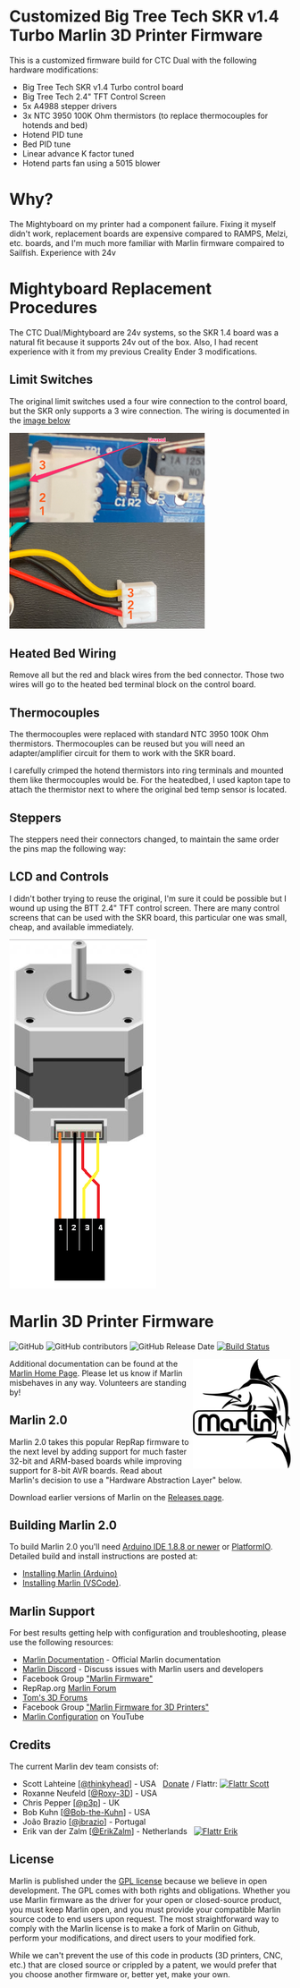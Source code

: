 # Customized Big Tree Tech SKR v1.4 Turbo Marlin 3D Printer Firmware

This is a customized firmware build for CTC Dual with the following hardware modifications:

- Big Tree Tech SKR v1.4 Turbo control board
- Big Tree Tech 2.4" TFT Control Screen
- 5x A4988 stepper drivers
- 3x NTC 3950 100K Ohm thermistors (to replace thermocouples for hotends and bed)
- Hotend PID tune
- Bed PID tune
- Linear advance K factor tuned
- Hotend parts fan using a 5015 blower

# Why?

The Mightyboard on my printer had a component failure. Fixing it myself didn't work, replacement boards are expensive compared to RAMPS, Melzi, etc. boards, and I'm much more familiar with Marlin firmware compaired to Sailfish. Experience with 24v 

# Mightyboard Replacement Procedures

The CTC Dual/Mightyboard are 24v systems, so the SKR 1.4 board was a natural fit because it supports 24v out of the box. Also, I had recent experience with it from my previous Creality Ender 3 modifications.

## Limit Switches

The original limit switches used a four wire connection to the control board, but the SKR only supports a 3 wire connection. The wiring is documented in the [image below](images/LimitSwitchWiring.png)

<a href="images/LimitSwitchWiring.png"><img width="350" src="images/LimitSwitchWiring.png" alt="Limit switching wiring image"></a>

## Heated Bed Wiring

Remove all but the red and black wires from the bed connector. Those two wires will go to the heated bed terminal block on the control board.

## Thermocouples

The thermocouples were replaced with standard NTC 3950 100K Ohm thermistors. Thermocouples can be reused but you will need an adapter/amplifier circuit for them to work with the SKR board. 

I carefully crimped the hotend thermistors into ring terminals and mounted them like thermocouples would be. For the heatedbed, I used kapton tape to attach the thermistor next to where the original bed temp sensor is located. 

## Steppers

The steppers need their connectors changed, to maintain the same order the pins map the following way:

## LCD and Controls

I didn't bother trying to reuse the original, I'm sure it could be possible but I wound up using the BTT 2.4" TFT control screen. There are many control screens that can be used with the SKR board, this particular one was small, cheap, and available immediately.

<a href="images/MotorWiring.png"><img src="images/MotorWiring.png" alt="Stepper wiring image"></a>

# Marlin 3D Printer Firmware

![GitHub](https://img.shields.io/github/license/marlinfirmware/marlin.svg)
![GitHub contributors](https://img.shields.io/github/contributors/marlinfirmware/marlin.svg)
![GitHub Release Date](https://img.shields.io/github/release-date/marlinfirmware/marlin.svg)
[![Build Status](https://github.com/MarlinFirmware/Marlin/workflows/CI/badge.svg?branch=bugfix-2.0.x)](https://github.com/MarlinFirmware/Marlin/actions)

<img align="right" width=175 src="buildroot/share/pixmaps/logo/marlin-250.png" />

Additional documentation can be found at the [Marlin Home Page](http://marlinfw.org/).
Please let us know if Marlin misbehaves in any way. Volunteers are standing by!

## Marlin 2.0

Marlin 2.0 takes this popular RepRap firmware to the next level by adding support for much faster 32-bit and ARM-based boards while improving support for 8-bit AVR boards. Read about Marlin's decision to use a "Hardware Abstraction Layer" below.

Download earlier versions of Marlin on the [Releases page](https://github.com/MarlinFirmware/Marlin/releases).

## Building Marlin 2.0

To build Marlin 2.0 you'll need [Arduino IDE 1.8.8 or newer](https://www.arduino.cc/en/main/software) or [PlatformIO](http://docs.platformio.org/en/latest/ide.html#platformio-ide). Detailed build and install instructions are posted at:

- [Installing Marlin (Arduino)](http://marlinfw.org/docs/basics/install_arduino.html)
- [Installing Marlin (VSCode)](http://marlinfw.org/docs/basics/install_platformio_vscode.html).

## Marlin Support

For best results getting help with configuration and troubleshooting, please use the following resources:

- [Marlin Documentation](http://marlinfw.org) - Official Marlin documentation
- [Marlin Discord](https://discord.gg/n5NJ59y) - Discuss issues with Marlin users and developers
- Facebook Group ["Marlin Firmware"](https://www.facebook.com/groups/1049718498464482/)
- RepRap.org [Marlin Forum](http://forums.reprap.org/list.php?415)
- [Tom's 3D Forums](https://discuss.toms3d.org/)
- Facebook Group ["Marlin Firmware for 3D Printers"](https://www.facebook.com/groups/3Dtechtalk/)
- [Marlin Configuration](https://www.youtube.com/results?search_query=marlin+configuration) on YouTube

## Credits

The current Marlin dev team consists of:

- Scott Lahteine [[@thinkyhead](https://github.com/thinkyhead)] - USA &nbsp; [Donate](http://www.thinkyhead.com/donate-to-marlin) / Flattr: [![Flattr Scott](http://api.flattr.com/button/flattr-badge-large.png)](https://flattr.com/submit/auto?user_id=thinkyhead&url=https://github.com/MarlinFirmware/Marlin&title=Marlin&language=&tags=github&category=software)
- Roxanne Neufeld [[@Roxy-3D](https://github.com/Roxy-3D)] - USA
- Chris Pepper [[@p3p](https://github.com/p3p)] - UK
- Bob Kuhn [[@Bob-the-Kuhn](https://github.com/Bob-the-Kuhn)] - USA
- João Brazio [[@jbrazio](https://github.com/jbrazio)] - Portugal
- Erik van der Zalm [[@ErikZalm](https://github.com/ErikZalm)] - Netherlands &nbsp; [![Flattr Erik](http://api.flattr.com/button/flattr-badge-large.png)](https://flattr.com/submit/auto?user_id=ErikZalm&url=https://github.com/MarlinFirmware/Marlin&title=Marlin&language=&tags=github&category=software)

## License

Marlin is published under the [GPL license](/LICENSE) because we believe in open development. The GPL comes with both rights and obligations. Whether you use Marlin firmware as the driver for your open or closed-source product, you must keep Marlin open, and you must provide your compatible Marlin source code to end users upon request. The most straightforward way to comply with the Marlin license is to make a fork of Marlin on Github, perform your modifications, and direct users to your modified fork.

While we can't prevent the use of this code in products (3D printers, CNC, etc.) that are closed source or crippled by a patent, we would prefer that you choose another firmware or, better yet, make your own.
